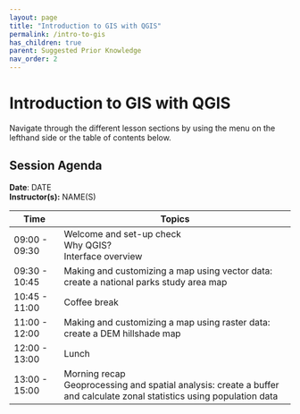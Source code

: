 ```yaml
---
layout: page
title: "Introduction to GIS with QGIS"
permalink: /intro-to-gis
has_children: true
parent: Suggested Prior Knowledge
nav_order: 2
---
```




# Introduction to GIS with QGIS
Navigate through the different lesson sections by using the menu on the lefthand side or the table of contents below. 

## Session Agenda
**Date**: DATE  
**Instructor(s):** NAME(S)

| Time          | Topics                                                                                                                    |
|---------------|---------------------------------------------------------------------------------------------------------------------------|
| 09:00 - 09:30 | Welcome and set-up check<br>Why QGIS?<br>Interface overview                                                               |
| 09:30 - 10:45 | Making and customizing a map using vector data: create a national parks study area map                                    |
| 10:45 - 11:00 | Coffee break                                                                                                              |
| 11:00 - 12:00 | Making and customizing a map using raster data: create a DEM hillshade map                                                |
| 12:00 - 13:00 | Lunch                                                                                                                     |
| 13:00 - 15:00 | Morning recap<br>Geoprocessing and spatial analysis: create a buffer and calculate zonal statistics using population data |

